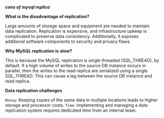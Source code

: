 **_cons of mysql replica_**

**What is the disadvantage of replication?**

Large amounts of storage space and equipment are needed to maintain data replication. Replication is expensive, and infrastructure upkeep is complicated to preserve data consistency. Additionally, it exposes additional software components to security and privacy flaws.

**Why MySQL replication is slow?**

This is because the MySQL replication is single threaded (SQL_THREAD), by default. If a high volume of writes to the source DB instance occurs in parallel, then the writes to the read replica are serialized using a single SQL_THREAD. This can cause a lag between the source DB instance and read replica.

**Data replication challenges**

`Money`: Keeping copies of the same data in multiple locations leads to higher storage and processor costs. `Time`: Implementing and managing a data replication system requires dedicated time from an internal team.







































































